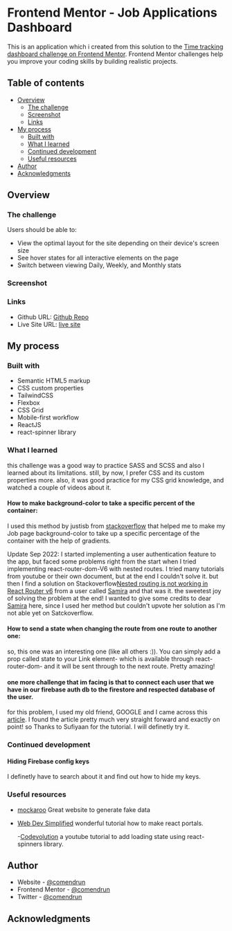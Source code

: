 # Frontend Mentor - Job Applications Dashboard

This is an application which i created from this solution to the [Time tracking dashboard challenge on Frontend Mentor](https://www.frontendmentor.io/challenges/time-tracking-dashboard-UIQ7167Jw). Frontend Mentor challenges help you improve your coding skills by building realistic projects.

## Table of contents

- [Overview](#overview)
  - [The challenge](#the-challenge)
  - [Screenshot](#screenshot)
  - [Links](#links)
- [My process](#my-process)
  - [Built with](#built-with)
  - [What I learned](#what-i-learned)
  - [Continued development](#continued-development)
  - [Useful resources](#useful-resources)
- [Author](#author)
- [Acknowledgments](#acknowledgments)

## Overview

### The challenge

Users should be able to:

- View the optimal layout for the site depending on their device's screen size
- See hover states for all interactive elements on the page
- Switch between viewing Daily, Weekly, and Monthly stats

### Screenshot

### Links

- Github URL: [Github Repo](https://github.com/comendrun/applied-jobs-dashboard)
- Live Site URL: [live site](https://comendrun.com/applied-jobs-dashboard/)

## My process

### Built with

- Semantic HTML5 markup
- CSS custom properties
- TailwindCSS
- Flexbox
- CSS Grid
- Mobile-first workflow
- ReactJS
- react-spinner library

### What I learned

this challenge was a good way to practice SASS and SCSS and also I learned about its limitations. still, by now, I prefer CSS and its custom properties more.
also, it was good practice for my CSS grid knowledge, and watched a couple of videos about it.

#### How to make background-color to take a specific percent of the container:

I used this method by justisb from [stackoverflow](https://stackoverflow.com/questions/8541081/css-set-a-background-color-which-is-50-of-the-width-of-the-window) that helped me to make my Job page background-color to take up a specific percentage of the container with the help of gradients.

Update Sep 2022:
I started implementing a user authentication feature to the app, but faced some problems right from the start when I tried implementing react-router-dom-V6 with nested routes.
I tried many tutorials from youtube or their own document, but at the end I couldn't solve it. but then I find a solution on Stackoverflow[Nested routing is not working in React Router v6](https://stackoverflow.com/questions/64291991/nested-routing-is-not-working-in-react-router-v6) from a user called [Samira](https://stackoverflow.com/users/12902108/samira) and that was it. the sweetest joy of solving the problem at the end! I wanted to give some credits to dear [Samira](https://stackoverflow.com/users/12902108/samira) here, since I used her method but couldn't upvote her solution as I'm not able yet on Satckoverflow.

#### How to send a state when changing the route from one route to another one:

so, this one was an interesting one (like all others :)). You can simply add a prop called state to your Link element- which is available through react-router-dom- and it will be sent through to the next route. Pretty amazing!

#### one more challenge that im facing is that to connect each user that we have in our firebase auth db to the firestore and respected database of the user.

for this problem, I used my old friend, GOOGLE and I came across this [article](https://javascript.plainenglish.io/firebase-authentication-with-firestore-database-78e6e4f348c6). I found the article pretty much very straight forward and exactly on point! so Thanks to Sufiyaan for the tutorial. I will definetly try it.

### Continued development

#### Hiding Firebase config keys
I definetly have to search about it and find out how to hide my keys.

<!-- I hope I can write a more concise and also shorter code for this kind of application, it's not that hard, and also it was tricky because I tried to DRY as much as I can but in the end, I could do what I wanted to. for example i don't know yet how to replace an addressed directory of an array with our state

```js
const directory = data.timeframes.daily.current;
```

for example, I wanted to change the directory when our state changes and just replace "daily" with our new state. but I wasn't able to do that yet. hopefully ill find another way around it. -->

### Useful resources

- [mockaroo](https://www.mockaroo.com/)
  Great website to generate fake data

- [Web Dev Simplified](https://www.youtube.com/watch?v=LyLa7dU5tp8&t=547s)
  wonderful tutorial how to make react portals.

  -[Codevolution](https://www.youtube.com/watch?v=T0i0zHyryrs)
  a youtube tutorial to add loading state using react-spinners library.

## Author

- Website - [@comendrun](https://github.com/comendrun)
- Frontend Mentor - [@comendrun](https://www.frontendmentor.io/profile/comendrun)
- Twitter - [@comendrun](https://twitter.com/comendrun)

## Acknowledgments
